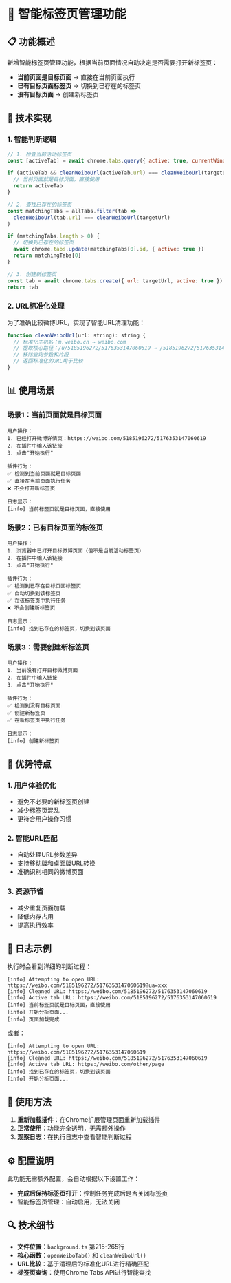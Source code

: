 # 🎯 智能标签页管理功能

## 📋 功能概述

新增智能标签页管理功能，根据当前页面情况自动决定是否需要打开新标签页：

- **当前页面是目标页面** → 直接在当前页面执行
- **已有目标页面标签页** → 切换到已存在的标签页
- **没有目标页面** → 创建新标签页

## 🔧 技术实现

### 1. 智能判断逻辑

```javascript
// 1. 检查当前活动标签页
const [activeTab] = await chrome.tabs.query({ active: true, currentWindow: true })

if (activeTab && cleanWeiboUrl(activeTab.url) === cleanWeiboUrl(targetUrl)) {
  // 当前页面就是目标页面，直接使用
  return activeTab
}

// 2. 查找已存在的标签页
const matchingTabs = allTabs.filter(tab => 
  cleanWeiboUrl(tab.url) === cleanWeiboUrl(targetUrl)
)

if (matchingTabs.length > 0) {
  // 切换到已存在的标签页
  await chrome.tabs.update(matchingTabs[0].id, { active: true })
  return matchingTabs[0]
}

// 3. 创建新标签页
const tab = await chrome.tabs.create({ url: targetUrl, active: true })
return tab
```

### 2. URL标准化处理

为了准确比较微博URL，实现了智能URL清理功能：

```javascript
function cleanWeiboUrl(url: string): string {
  // 标准化主机名：m.weibo.cn → weibo.com
  // 提取核心路径：/u/5185196272/5176353147060619 → /5185196272/5176353147060619
  // 移除查询参数和片段
  // 返回标准化的URL用于比较
}
```

## 📊 使用场景

### 场景1：当前页面就是目标页面
```
用户操作：
1. 已经打开微博详情页：https://weibo.com/5185196272/5176353147060619
2. 在插件中输入该链接
3. 点击"开始执行"

插件行为：
✅ 检测到当前页面就是目标页面
✅ 直接在当前页面执行任务
❌ 不会打开新标签页

日志显示：
[info] 当前标签页就是目标页面，直接使用
```

### 场景2：已有目标页面的标签页
```
用户操作：
1. 浏览器中已打开目标微博页面（但不是当前活动标签页）
2. 在插件中输入该链接
3. 点击"开始执行"

插件行为：
✅ 检测到已存在目标页面标签页
✅ 自动切换到该标签页
✅ 在该标签页中执行任务
❌ 不会创建新标签页

日志显示：
[info] 找到已存在的标签页，切换到该页面
```

### 场景3：需要创建新标签页
```
用户操作：
1. 当前没有打开目标微博页面
2. 在插件中输入链接
3. 点击"开始执行"

插件行为：
✅ 检测到没有目标页面
✅ 创建新标签页
✅ 在新标签页中执行任务

日志显示：
[info] 创建新标签页
```

## 🎯 优势特点

### 1. **用户体验优化**
- 避免不必要的新标签页创建
- 减少标签页混乱
- 更符合用户操作习惯

### 2. **智能URL匹配**
- 自动处理URL参数差异
- 支持移动版和桌面版URL转换
- 准确识别相同的微博页面

### 3. **资源节省**
- 减少重复页面加载
- 降低内存占用
- 提高执行效率

## 📝 日志示例

执行时会看到详细的判断过程：

```
[info] Attempting to open URL: https://weibo.com/5185196272/5176353147060619?ua=xxx
[info] Cleaned URL: https://weibo.com/5185196272/5176353147060619
[info] Active tab URL: https://weibo.com/5185196272/5176353147060619
[info] 当前标签页就是目标页面，直接使用
[info] 开始分析页面...
[info] 页面加载完成
```

或者：

```
[info] Attempting to open URL: https://weibo.com/5185196272/5176353147060619
[info] Cleaned URL: https://weibo.com/5185196272/5176353147060619
[info] Active tab URL: https://weibo.com/other/page
[info] 找到已存在的标签页，切换到该页面
[info] 开始分析页面...
```

## 🚀 使用方法

1. **重新加载插件**：在Chrome扩展管理页面重新加载插件
2. **正常使用**：功能完全透明，无需额外操作
3. **观察日志**：在执行日志中查看智能判断过程

## ⚙️ 配置说明

此功能无需额外配置，会自动根据以下设置工作：

- **完成后保持标签页打开**：控制任务完成后是否关闭标签页
- 智能标签页管理：自动启用，无法关闭

## 🔍 技术细节

- **文件位置**：`background.ts` 第215-265行
- **核心函数**：`openWeiboTab()` 和 `cleanWeiboUrl()`
- **URL比较**：基于清理后的标准化URL进行精确匹配
- **标签页查询**：使用Chrome Tabs API进行智能查找
